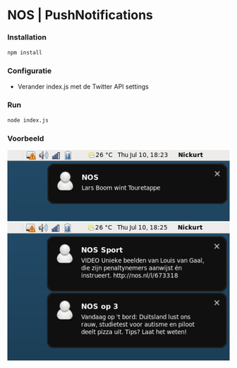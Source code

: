 NOS | PushNotifications
=========

### Installation

```sh
npm install
```
### Configuratie
* Verander index.js met de Twitter API settings

### Run
```sh
node index.js
```
### Voorbeeld

![Example1](https://raw.githubusercontent.com/nickurt/node-nos-push-messages/master/examples/example1.png)
![Example2](https://raw.githubusercontent.com/nickurt/node-nos-push-messages/master/examples/example2.png)